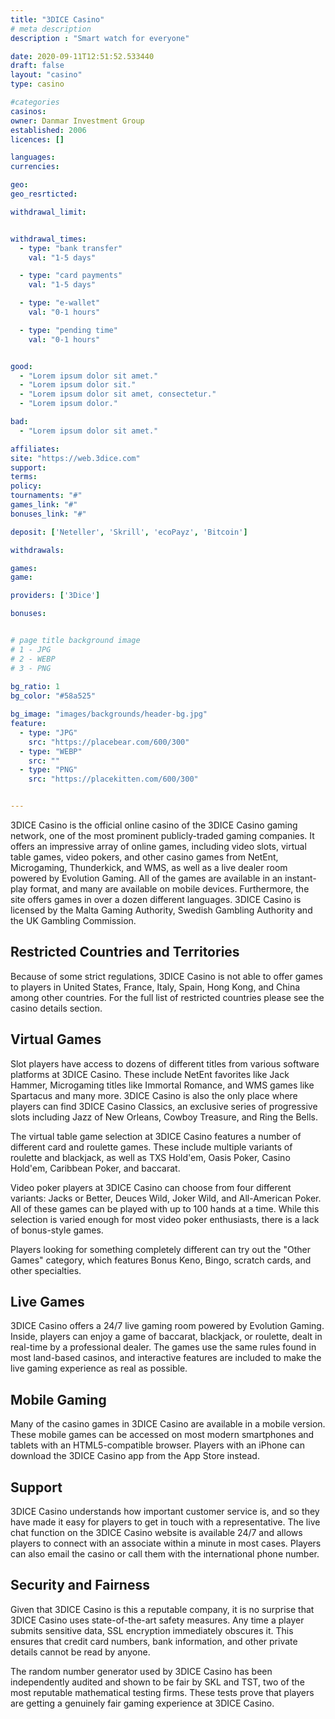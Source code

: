 ```yaml
---
title: "3DICE Casino"
# meta description
description : "Smart watch for everyone"

date: 2020-09-11T12:51:52.533440
draft: false
layout: "casino" 
type: casino

#categories
casinos: 
owner: Danmar Investment Group
established: 2006
licences: []

languages: 
currencies: 

geo: 
geo_resrticted: 

withdrawal_limit:


withdrawal_times:
  - type: "bank transfer"
    val: "1-5 days"

  - type: "card payments"
    val: "1-5 days"

  - type: "e-wallet"
    val: "0-1 hours"

  - type: "pending time"
    val: "0-1 hours"


good:
  - "Lorem ipsum dolor sit amet."
  - "Lorem ipsum dolor sit."
  - "Lorem ipsum dolor sit amet, consectetur."
  - "Lorem ipsum dolor."

bad:
  - "Lorem ipsum dolor sit amet."

affiliates: 
site: "https://web.3dice.com"
support: 
terms:
policy:
tournaments: "#"
games_link: "#"
bonuses_link: "#"

deposit: ['Neteller', 'Skrill', 'ecoPayz', 'Bitcoin']

withdrawals: 

games: 
game:

providers: ['3Dice']

bonuses:


# page title background image 
# 1 - JPG
# 2 - WEBP
# 3 - PNG
 
bg_ratio: 1 
bg_color: "#58a525" 

bg_image: "images/backgrounds/header-bg.jpg"
feature:
  - type: "JPG"
    src: "https://placebear.com/600/300"   
  - type: "WEBP"
    src: ""
  - type: "PNG"
    src: "https://placekitten.com/600/300"   


---
```


3DICE Casino is the official online casino of the 3DICE Casino gaming network, one of the most prominent publicly-traded gaming companies. It offers an impressive array of online games, including video slots, virtual table games, video pokers, and other casino games from NetEnt, Microgaming, Thunderkick, and WMS, as well as a live dealer room powered by Evolution Gaming. All of the games are available in an instant-play format, and many are available on mobile devices. Furthermore, the site offers games in over a dozen different languages. 3DICE Casino is licensed by the Malta Gaming Authority, Swedish Gambling Authority and the UK Gambling Commission.

## Restricted Countries and Territories
Because of some strict regulations, 3DICE Casino is not able to offer games to players in United States, France, Italy, Spain, Hong Kong, and China among other countries. For the full list of restricted countries please see the casino details section.

## Virtual Games
Slot players have access to dozens of different titles from various software platforms at 3DICE Casino. These include NetEnt favorites like Jack Hammer, Microgaming titles like Immortal Romance, and WMS games like Spartacus and many more. 3DICE Casino is also the only place where players can find 3DICE Casino Classics, an exclusive series of progressive slots including Jazz of New Orleans, Cowboy Treasure, and Ring the Bells.

The virtual table game selection at 3DICE Casino features a number of different card and roulette games. These include multiple variants of roulette and blackjack, as well as TXS Hold'em, Oasis Poker, Casino Hold'em, Caribbean Poker, and baccarat.

Video poker players at 3DICE Casino can choose from four different variants: Jacks or Better, Deuces Wild, Joker Wild, and All-American Poker. All of these games can be played with up to 100 hands at a time. While this selection is varied enough for most video poker enthusiasts, there is a lack of bonus-style games.

Players looking for something completely different can try out the "Other Games" category, which features Bonus Keno, Bingo, scratch cards, and other specialties.

## Live Games
3DICE Casino offers a 24/7 live gaming room powered by Evolution Gaming. Inside, players can enjoy a game of baccarat, blackjack, or roulette, dealt in real-time by a professional dealer. The games use the same rules found in most land-based casinos, and interactive features are included to make the live gaming experience as real as possible.

## Mobile Gaming
Many of the casino games in 3DICE Casino are available in a mobile version. These mobile games can be accessed on most modern smartphones and tablets with an HTML5-compatible browser. Players with an iPhone can download the 3DICE Casino app from the App Store instead.

## Support
3DICE Casino understands how important customer service is, and so they have made it easy for players to get in touch with a representative. The live chat function on the 3DICE Casino website is available 24/7 and allows players to connect with an associate within a minute in most cases. Players can also email the casino or call them with the international phone number.

## Security and Fairness
Given that 3DICE Casino is this a reputable company, it is no surprise that 3DICE Casino uses state-of-the-art safety measures. Any time a player submits sensitive data, SSL encryption immediately obscures it. This ensures that credit card numbers, bank information, and other private details cannot be read by anyone.

The random number generator used by 3DICE Casino has been independently audited and shown to be fair by SKL and TST, two of the most reputable mathematical testing firms. These tests prove that players are getting a genuinely fair gaming experience at 3DICE Casino.